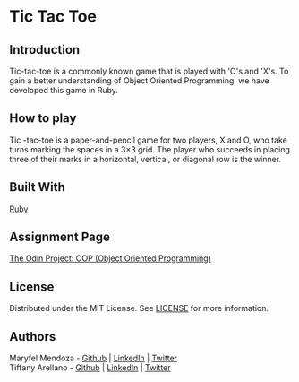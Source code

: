 # Tic Tac Toe

## Introduction
Tic-tac-toe is a commonly known game that is played with 'O's and 'X's. To gain a better understanding of Object Oriented Programming, we have developed this game in Ruby.

## How to play
Tic -tac-toe is a paper-and-pencil game for two players, X and O, who take turns marking the spaces in a 3×3 grid. The player who succeeds in placing three of their marks in a horizontal, vertical, or diagonal row is the winner.

## Built With
[Ruby](https://www.ruby-lang.org/en/)

## Assignment Page
[The Odin Project: OOP (Object Oriented Programming)](https://www.theodinproject.com/courses/ruby-programming/lessons/oop)

## License
Distributed under the MIT License. See [LICENSE](https://github.com/yirano/mv-09-ruby-bubblesort/blob/master/LICENSE) for more information.

## Authors
Maryfel Mendoza - [Github](https://github.com/maryfelmendoza) | [LinkedIn](https://www.linkedin.com/in/maryfelmendoza/detail/recent-activity/posts/) | [Twitter](https://twitter.com/maryfelmendoza)<br />
Tiffany Arellano - [Github](https://github.com/yirano) | [LinkedIn](https://www.linkedin.com/in/yt-arellano/) | [Twitter](https://twitter.com/yiirano)